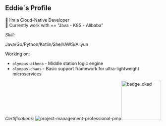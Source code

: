 Eddie`s Profile
---
 🍖 I’m a Cloud-Native Developer <br/>
 🍩 Currently work with == "Java - K8S - Alibaba"

*Skill:*

Java/Go/Python/Kotlin/Shell/AWS/Aliyun

Working on:
- `olympus-athena` - Middle station logic engine
- `olympus-chaos` - Basic support framework for ultra-lightweight microservices

*Certifications:*
![project-management-professional-pmp](https://github.com/RadianceL/RadianceL/assets/25889174/f11fe338-44ae-40d5-8b47-f97b8b40cd9a)<img alt='badge_ckad' src="https://user-images.githubusercontent.com/24785373/206426236-a78f59dc-e6dc-4b92-a0c4-4cd7ab8e3649.png" width="auto" height="128" />

